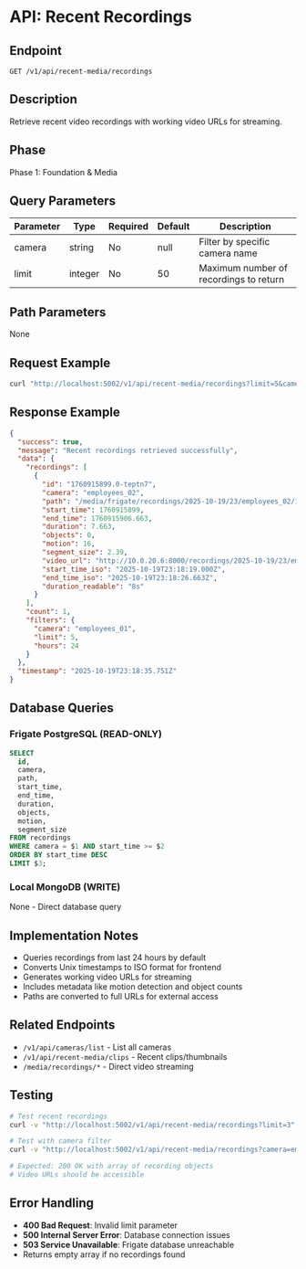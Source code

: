 # API: Recent Recordings

## Endpoint
`GET /v1/api/recent-media/recordings`

## Description
Retrieve recent video recordings with working video URLs for streaming.

## Phase
Phase 1: Foundation & Media

## Query Parameters
| Parameter | Type | Required | Default | Description |
|-----------|------|----------|---------|-------------|
| camera | string | No | null | Filter by specific camera name |
| limit | integer | No | 50 | Maximum number of recordings to return |

## Path Parameters
None

## Request Example
```bash
curl "http://localhost:5002/v1/api/recent-media/recordings?limit=5&camera=employees_01"
```

## Response Example
```json
{
  "success": true,
  "message": "Recent recordings retrieved successfully",
  "data": {
    "recordings": [
      {
        "id": "1760915899.0-teptn7",
        "camera": "employees_02",
        "path": "/media/frigate/recordings/2025-10-19/23/employees_02/18.19.mp4",
        "start_time": 1760915899,
        "end_time": 1760915906.663,
        "duration": 7.663,
        "objects": 0,
        "motion": 16,
        "segment_size": 2.39,
        "video_url": "http://10.0.20.6:8000/recordings/2025-10-19/23/employees_02/18.19.mp4",
        "start_time_iso": "2025-10-19T23:18:19.000Z",
        "end_time_iso": "2025-10-19T23:18:26.663Z",
        "duration_readable": "8s"
      }
    ],
    "count": 1,
    "filters": {
      "camera": "employees_01",
      "limit": 5,
      "hours": 24
    }
  },
  "timestamp": "2025-10-19T23:18:35.751Z"
}
```

## Database Queries
### Frigate PostgreSQL (READ-ONLY)
```sql
SELECT 
  id,
  camera,
  path,
  start_time,
  end_time,
  duration,
  objects,
  motion,
  segment_size
FROM recordings
WHERE camera = $1 AND start_time >= $2
ORDER BY start_time DESC
LIMIT $3;
```

### Local MongoDB (WRITE)
None - Direct database query

## Implementation Notes
- Queries recordings from last 24 hours by default
- Converts Unix timestamps to ISO format for frontend
- Generates working video URLs for streaming
- Includes metadata like motion detection and object counts
- Paths are converted to full URLs for external access

## Related Endpoints
- `/v1/api/cameras/list` - List all cameras
- `/v1/api/recent-media/clips` - Recent clips/thumbnails
- `/media/recordings/*` - Direct video streaming

## Testing
```bash
# Test recent recordings
curl -v "http://localhost:5002/v1/api/recent-media/recordings?limit=3"

# Test with camera filter
curl -v "http://localhost:5002/v1/api/recent-media/recordings?camera=employees_01&limit=5"

# Expected: 200 OK with array of recording objects
# Video URLs should be accessible
```

## Error Handling
- **400 Bad Request**: Invalid limit parameter
- **500 Internal Server Error**: Database connection issues
- **503 Service Unavailable**: Frigate database unreachable
- Returns empty array if no recordings found
